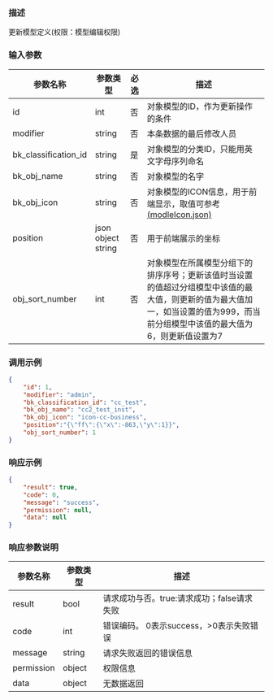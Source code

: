 ### 描述

更新模型定义(权限：模型编辑权限)

### 输入参数

| 参数名称                 | 参数类型               | 必选 | 描述                                                                                         |
|----------------------|--------------------|----|--------------------------------------------------------------------------------------------|
| id                   | int                | 否  | 对象模型的ID，作为更新操作的条件                                                                          |
| modifier             | string             | 否  | 本条数据的最后修改人员                                                                                |
| bk_classification_id | string             | 是  | 对象模型的分类ID，只能用英文字母序列命名                                                                      |
| bk_obj_name          | string             | 否  | 对象模型的名字                                                                                    |
| bk_obj_icon          | string             | 否  | 对象模型的ICON信息，用于前端显示，取值可参考[(modleIcon.json)](/static/esb/api_docs/res/cc/modleIcon.json)     |
| position             | json object string | 否  | 用于前端展示的坐标                                                                                  |
| obj_sort_number      | int                | 否  | 对象模型在所属模型分组下的排序序号；更新该值时当设置的值超过分组模型中该值的最大值，则更新的值为最大值加一，如当设置的值为999，而当前分组模型中该值的最大值为6，则更新值设置为7 |

### 调用示例

```json
{
    "id": 1,
    "modifier": "admin",
    "bk_classification_id": "cc_test",
    "bk_obj_name": "cc2_test_inst",
    "bk_obj_icon": "icon-cc-business",
    "position":"{\"ff\":{\"x\":-863,\"y\":1}}",
    "obj_sort_number": 1
}
```

### 响应示例

```json
{
    "result": true,
    "code": 0,
    "message": "success",
    "permission": null,
    "data": null
}
```

### 响应参数说明

| 参数名称       | 参数类型   | 描述                         |
|------------|--------|----------------------------|
| result     | bool   | 请求成功与否。true:请求成功；false请求失败 |
| code       | int    | 错误编码。 0表示success，>0表示失败错误  |
| message    | string | 请求失败返回的错误信息                |
| permission | object | 权限信息                       |
| data       | object | 无数据返回                      |
